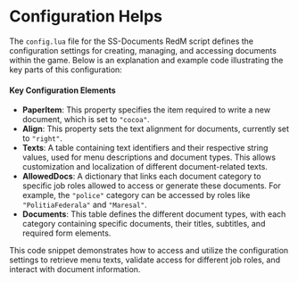 # Configuration Helps

The `config.lua` file for the SS-Documents RedM script defines the configuration settings for creating, managing, and accessing documents within the game. Below is an explanation and example code illustrating the key parts of this configuration:

#### Key Configuration Elements

* **PaperItem**: This property specifies the item required to write a new document, which is set to `"cocoa"`.
* **Align**: This property sets the text alignment for documents, currently set to `"right"`.
* **Texts**: A table containing text identifiers and their respective string values, used for menu descriptions and document types. This allows customization and localization of different document-related texts.
* **AllowedDocs**: A dictionary that links each document category to specific job roles allowed to access or generate these documents. For example, the `"police"` category can be accessed by roles like `"PolitiaFederala"` and `"Maresal"`.
* **Documents**: This table defines the different document types, with each category containing specific documents, their titles, subtitles, and required form elements.

This code snippet demonstrates how to access and utilize the configuration settings to retrieve menu texts, validate access for different job roles, and interact with document information.

